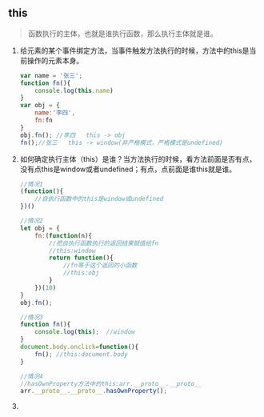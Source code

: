 ## this

> 函数执行的主体，也就是谁执行函数，那么执行主体就是谁。

1. 给元素的某个事件绑定方法，当事件触发方法执行的时候，方法中的this是当前操作的元素本身。

   ```javascript
   var name = '张三';
   function fn(){
       console.log(this.name)
   }
   var obj = {
       name:'李四',
       fn:fn
   }
   obj.fn(); //李四   this -> obj
   fn();//张三   this -> window(非严格模式，严格模式是undefined)
   ```

2. 如何确定执行主体（this）是谁？当方法执行的时候，看方法前面是否有点，没有点this是window或者undefined；有点，点前面是谁this就是谁。

   ```js
   //情况1
   (function(){
       //自执行函数中的this是window或undefined
   })()
   
   //情况2
   let obj = {
       fn:(function(n){
           //把自执行函数执行的返回结果赋值给fn
           //this:window   
           return function(){
               //fn等于这个返回的小函数
               //this:obj
           }
       })(10)
   }
   obj.fn();
   
   //情况3
   function fn(){
       console.log(this);  //window
   }
   document.body.onclick=function(){
       fn(); //this:document.body
   }
   
   //情况4
   //hasOwnProperty方法中的this:arr.__proto__.__proto__
   arr.__proto__.__proto__.hasOwnProperty();
   ```

3. 

